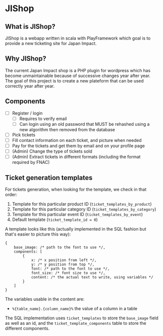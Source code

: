 JIShop
======

## What is JIShop?

JIShop is a webapp written in scala with PlayFramework which goal is to provide a new ticketing site for Japan Impact.

## Why JIShop?

The current Japan Impact shop is a PHP plugin for wordpress which has become unmaintainable because of successive changes year
after year. The goal of this project is to create a new plateform that can be used correctly year after year.

## Components

- [ ] Register / login
  -  [ ] Requires to verify email
  -  [ ] Can login using an old password that MUST be rehashed using a new algorithm then removed from the database
- [ ] Pick tickets
- [ ] Fill contact information on each ticket, and picture when needed
- [ ] Pay for the tickets and get them by email and on your profile page
- [ ] (Admin) Change the type of tickets sold
- [ ] (Admin) Extract tickets in different formats (including the format required by FNAC)

## Ticket generation templates

For tickets generation, when looking for the template, we check in that order:

1. Template for this particular product ID (`ticket_templates_by_product`)
1. Template for this particular category ID (`ticket_templates_by_category`)
1. Template for this particular event ID (`ticket_templates_by_event`)
1. Default template (`ticket_template_id = 0`)

A template looks like this (actually implemented in the SQL fashion but that's easier to picture this way):

    {
        base_image: /* path to the font to use */,
        components: [
            {
                x: /* x position from left */,
                y: /* y position from top */,
                font: /* path to the font to use */,
                font_size: /* font size to use */,
                content: /* the actual text to write, using variables */   
            }
        ]
    }

The variables usable in the content are:

- `%{table_name}.{column_name}%` the value of a column in a table

The SQL implementation uses `ticket_templates` to store the `base_image` field as well as an id, and the
`ticket_template_components` table to store the different components.